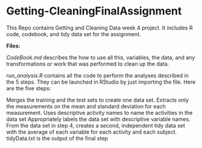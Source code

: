# Getting-CleaningFinalAssignment
This Repo contains Getting and Cleaning Data week 4 project. It includes R code, codebook, and tidy data set for the assignment. 


**Files:**

_CodeBook.md_ describes the how to use all this, variables, the data, and any transformations or work that was performed to clean up the data.

_run_analysis.R_ contains all the code to perform the analyses described in the 5 steps. They can be launched in RStudio by just importing the file. Here are the five steps:

Merges the training and the test sets to create one data set.
Extracts only the measurements on the mean and standard deviation for each measurement.
Uses descriptive activity names to name the activities in the data set
Appropriately labels the data set with descriptive variable names.
From the data set in step 4, creates a second, independent tidy data set with the average of each variable for each activity and each subject.
tidyData.txt is the output of the final step
